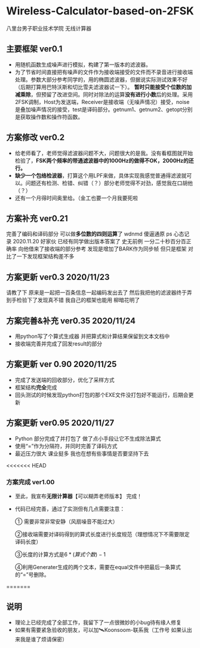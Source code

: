 # Wireless-Calculator-based-on-2FSK
八里台男子职业技术学院 无线计算器 
## 主要框架 ver0.1
* 用随机函数生成噪声进行模拟，构建了第一版本的滤波器。
* 为了节省时间直接把有噪声的文件作为接收端接受的文件而不录音进行接收端处理。参数大部分参考同学的，用的椭圆滤波器，但据说实际测试效果不好（后期打算用巴特沃斯和切比雪夫滤波器试一下）。
**暂时只能接受个位数的加减乘除**，但预留了改进空间。同时对除法的运算**没有进行小数**后的处理。采用2FSK调制，Host为发送端，Receiver是接收端（无噪声情况）接受，noise是叠加噪声情况的接受，test是译码部分。getnum1、getnum2、getopt分别是获取操作数和操作符函数。
## 方案修改 ver0.2
* 给老师看了，老师觉得滤波器问题不大，问题很大的是我。没有看框图就开始检验了，**FSK两个频率的带通滤波器中的1000Hz的做得不OK，2000Hz的还行。**
* **缺少一个包络检波器**，打算这个用LPF来做，具体实现我感觉普通得滤波就可以。问题还有检测、检错、纠错（？）部分老师觉得不对劲，感觉我在口胡他（？）
* 还有一个月得时间奥里给。（金工也要一个月我要死啦
## 方案补充 ver0.21
完善了编码和译码部分 可以做**多位数的四则运算**了 wdnmd 傻逼通原
ps 心态记录 2020.11.20
好家伙 已经有同学做出版本答案了 史无前例 一分二十秒百分百正确率 向他借来了接收端的部分参考 发现是增加了BARK作为同步帧 但只是框架 对比了一下发现框架结构差不多
## 方案更新 ver0.3 2020/11/23
请教了下 原来是一起把一百条信息一起编码发出去了 然后我把他的滤波器终于弄到手检验下了发现真不错 我自己的框架也能用 柳暗花明了
## 方案完善&补充 ver0.35 2020/11/24
* 用python写了个算式生成器 并把算式和计算结果保留到文本文档中
* 接收端完善并完成了回发result的部分
## 方案更新 ver 0.90 2020/11/25
* 完成了发送端的回收部分，优化了采样方式
* 框架结构**完全**完成
* 回头测试的时候发现python打包的那个EXE文件没打包好不能运行，后期会更新

## 方案更新 ver0.95 2020/11/27

* Python 部分完成了并打包了 做了点小手段让它不生成除法算式
* 使用“=”作为分隔符，并同时完善了译码方式
* 最近压力很大 课业挺多 我也在想有些事情是否要坚持下去

<<<<<<< HEAD
### 方案完成 ver1.00

* 至此，我宣布**无限计算器**【可以糊弄老师版本】 完成！

* 代码已经完善，通过了实测但有几点需要注意：

  ① 需要非常非常安静（风扇噪音不能过大）

  ②接收端需要对译码得到的算式长度进行长度规范（理想情况下不需要限定译码长度）

  ③长度的计算方式是$6*(算式个数)-1$

  ④利用Generater生成的两个文本，需要在equal文件中把最后一条算式的“=”号删除。

  
=======
## 说明
* 理论上已经完成了全部工作，我留下了一点很微妙的小bug待有缘人修复
* 如果有需要紧急验收的朋友，可以加🛰Koonsoom-联系我（工作号 如果认出来我是谁了烦请保密）

